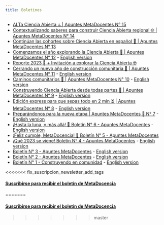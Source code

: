 ```yaml
---
title: Boletines
---
```

- [ALTa Ciencia Abierta 🔝 | Apuntes MetaDocentes N° 15](https://mailchi.mp/ace35bc2b9d6/construyendo-en-comunidad-newsletter-n-16943673?e=[UNIQID])
- [Contextualizando saberes para construir Ciencia Abierta regional 🌐 | Apuntes MetaDocentes N° 14](https://mailchi.mp/5923b8a30328/construyendo-en-comunidad-newsletter-n-15956853)
- [Continúan las cohortes sobre Ciencia Abierta en español 🚀 | Apuntes MetaDocentes N° 13](https://mailchi.mp/9d800ef21af8/construyendo-en-comunidad-newsletter-n-15930493)
- [Comenzamos el año explorando la Ciencia Abierta 🌟 | Apuntes MetaDocentes N° 12](https://mailchi.mp/90e25bbaa95b/construyendo-en-comunidad-newsletter-n-15926821?e=158b6b2f8f) - [English version](https://mailchi.mp/a50fc585ceef/construyendo-en-comunidad-newsletter-n-15926925)
- [Reporte 2023 🤩 + Invitación a explorar la Ciencia Abierta 🤓](https://mailchi.mp/4c50af9400ca/construyendo-en-comunidad-newsletter-n-15716393?e=158b6b2f8f)
- [Cerrando un nuevo año de construcción comunitaria 🙌 | Apuntes MetaDocentes N° 11](https://us19.campaign-archive.com/?e=__test_email__&u=92fb89ce82f9689a3b083bb35&id=856e4f4584) - [English version](https://mailchi.mp/516cbb87068d/construyendo-en-comunidad-newsletter-n-15919541?e=[UNIQID])
- [Caminos comunitarios  🐝 | Apuntes MetaDocentes N° 10](https://mailchi.mp/d9c777b5906e/construyendo-en-comunidad-newsletter-n-15914677?e=158b6b2f8f) - [English version](https://mailchi.mp/a6d9e26448a4/construyendo-en-comunidad-newsletter-n-15914905?e=[UNIQID])
-  [Construyendo Ciencia Abierta desde todas partes 🌟 | Apuntes MetaDocentes N° 9](https://mailchi.mp/caa90decf9ae/construyendo-en-comunidad-newsletter-n-15741073?e=158b6b2f8f) - [English version](https://mailchi.mp/80fd3f47efed/construyendo-en-comunidad-newsletter-n-15741549?e=43da552e22)
- [Edición express para que sepas todo en 2 min ⏳ | Apuntes MetaDocentes N° 8](https://mailchi.mp/b1f85dce0a31/construyendo-en-comunidad-newsletter-n-15736717?e=43da552e22) - [English version](https://us19.campaign-archive.com/?e=__test_email__&u=92fb89ce82f9689a3b083bb35&id=88e03a8a0d)
- [Preparándonos para la nueva etapa | Apuntes MetaDocentes 🙋 N° 7](https://mailchi.mp/24e84d6a5031/construyendo-en-comunidad-newsletter-n-15723921?e=158b6b2f8f) - [English version](https://us19.campaign-archive.com/?e=__test_email__&u=92fb89ce82f9689a3b083bb35&id=f7d15164d9)
- [¡Hasta la luna, y más allá! 🚀 Boletín N° 6 - Apuntes MetaDocentes](https://mailchi.mp/79fcbb92a491/construyendo-en-comunidad-newsletter-n-15716429?e=158b6b2f8f) - [English version]()
- [¡Feliz cumple, MetaDocencia! 🎂 Boletín N° 5 - Apuntes MetaDocentes](https://mailchi.mp/5d273d1fdfb8/construyendo-en-comunidad-newsletter-n-15708725?e=[UNIQID])
- [¡Qué 2023 se viene! Boletín N° 4 - Apuntes MetaDocentes](https://mailchi.mp/e6cf4076a73a/construyendo-en-comunidad-newsletter-n-15703853?e=158b6b2f8f) - [English version](https://us19.campaign-archive.com/?e=__test_email__&u=92fb89ce82f9689a3b083bb35&id=38ac602740)
- [Boletín N° 3 - Apuntes MetaDocentes](https://mailchi.mp/4e671eb9fa06/construyendo-en-comunidad-newsletter-n-15611825?e=[UNIQID]) - [English version](https://us19.campaign-archive.com/?e=__test_email__&u=92fb89ce82f9689a3b083bb35&id=a2b1f787c6)
- [Boletín N° 2 - Apuntes MetaDocentes](https://mailchi.mp/d385ac096450/construyendo-en-comunidad-newsletter-n-15534269?e=[UNIQID]) - [English version](https://us19.campaign-archive.com/?e=__test_email__&u=92fb89ce82f9689a3b083bb35&id=124f999862)
- [Boletín N° 1 - Construyendo en comunidad](https://mailchi.mp/90070af3dfd3/construyendo-en-comunidad-newsletter-n-1) - [English version](https://us19.campaign-archive.com/?e=__test_email__&u=92fb89ce82f9689a3b083bb35&id=a9cc2ef2f2)

<<<<<<< fix_suscripcion_newsletter_add_tags
#### [Suscribirse para recibir el boletín de MetaDocencia](https://www.metadocencia.org/suscripcion/)
=======
#### [Suscribirse para recibir el boletín de MetaDocencia](https://metadocencia.us19.list-manage.com/subscribe?u=92fb89ce82f9689a3b083bb35&id=d8187ceaf7)
>>>>>>> master
